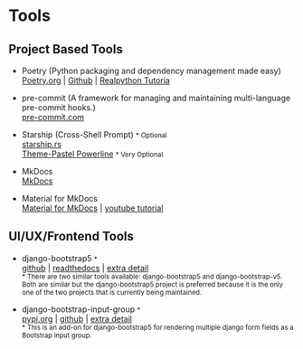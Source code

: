# Tools

## Project Based Tools

 - Poetry (Python packaging and dependency management made easy)  
<a href="https://python-poetry.org/" target="_blank">Poetry.org</a> | <a href="https://github.com/python-poetry/poetry" target="_blank">Github</a> | <a href="https://realpython.com/dependency-management-python-poetry/" target="_blank">Realpython Tutoria</a> 

 - pre-commit (A framework for managing and maintaining multi-language pre-commit hooks.)  
 <a href="https://pre-commit.com/" target="_blank">pre-commit.com</a>

 - Starship (Cross-Shell Prompt) <small> * Optional</small>   
<a href="https://starship.rs/" target="_blank">starship.rs</a>  
<a href="https://starship.rs/presets/#pastel-powerline" target="_blank">Theme-Pastel Powerline</a> <small> * Very Optional</small>  

- MkDocs   
<a href="https://www.mkdocs.org/" target="_blank">MkDocs</a>

- Material for MkDocs  
<a href="https://squidfunk.github.io/mkdocs-material/" target="_blank">Material for MkDocs</a> | <a href="https://www.youtube.com/watch?v=Q-YA_dA8C20" target="_blank">youtube tutorial</a>  


## UI/UX/Frontend Tools
- django-bootstrap5 <small>\*</small>  
<a href="https://github.com/zostera/django-bootstrap5" target="_blank">github</a> | <a href="https://django-bootstrap5.readthedocs.io/en/stable/" target="_blank">readthedocs</a> | [extra detail](details/forms_w_django-bootstrap5.md)   
<small>\* There are two similar tools available: django-bootstrap5 and django-bootstrap-v5.  Both are similar but the django-bootstrap5 project is preferred because it is the only one of the two projects that is currently being maintained.</small>

- django-bootstrap-input-group <small>\*</small>  
<a href="https://pypi.org/project/django-bootstrap-input-group/" target="_blank">pypi.org</a> | <a href="https://github.com/Actionb/django-bootstrap-input-group" target="_blank">github</a> | [extra detail](details/forms_w_django-bootstrap-input-group.md)   
<small>\* This is an add-on for django-bootstrap5 for rendering multiple django form fields as a Bootstrap input group.</small>
